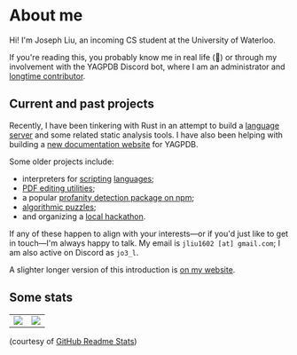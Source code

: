 # About me

Hi! I'm Joseph Liu, an incoming CS student at the University of Waterloo.

If you're reading this, you probably know me in real life (👀) or through my involvement with the
YAGPDB Discord bot, where I am an administrator and [longtime
contributor](https://github.com/botlabs-gg/yagpdb/commits?author=jo3-l).

## Current and past projects

Recently, I have been tinkering with Rust in an attempt to build a [language
server](https://github.com/jo3-l/yag-template-lsp) and some related static analysis tools. I have
also been helping with building a [new documentation
website](https://github.com/botlabs-gg/yagpdb-docs-v2) for YAGPDB.

Some older projects include:

- interpreters for [scripting](https://github.com/botlabs-gg/template/commits/master/?author=jo3-l)
  [languages](https://github.com/jo3-l/liftoff);
- [PDF editing utilities](https://github.com/jo3-l/markpdf);
- a popular [profanity detection package on npm](https://www.npmjs.com/package/obscenity);
- [algorithmic puzzles](https://github.com/jo3-l/cp-practice);
- and organizing a [local hackathon](https://vshacks.github.io/).

If any of these happen to align with your interests—or if you'd just like to get in touch—I'm always
happy to talk. My email is `jliu1602 [at] gmail.com`; I am also active on Discord as `jo3_l`.

A slighter longer version of this introduction is [on my website](https://jo3-l.github.io/about/).

## Some stats

<table>
  <tr>
    <td align="center" style="padding=0;width=50%;">
      <img align="center" style="padding=0;" src="https://github-readme-stats.vercel.app/api/?username=jo3-l&show_icons=true&title_color=4F8CC9&text_color=9f9f9f&bg_color=00000000&hide_border=true&icon_color=4F8CC9&hide_title=true&count_private=true" />
    </td>
    <td align="center" style="padding=0;width=50%;">
      <img align="center" style="padding=0;" src="https://github-readme-stats.quantumlytangled.vercel.app/api/top-langs/?username=jo3-l&layout=compact&show_icons=true&title_color=4F8CC9&text_color=9f9f9f&bg_color=00000000&hide_border=true&icon_color=00000000&count_private=true&hide=lua" />
    </td>
  </tr>
</table>

(courtesy of [GitHub Readme Stats](https://github.com/anuraghazra/github-readme-stats))
